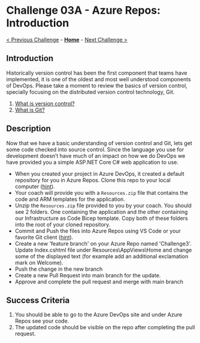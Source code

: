 # Challenge 03A - Azure Repos: Introduction

[< Previous Challenge](./Challenge-Boards.md) - **[Home](../README.md)** - [Next Challenge >](./Challenge-Repos-2.md)

## Introduction

Historically version control has been the first component that teams have implemented, it is one of the oldest and most well understood components of DevOps. Please take a moment to review the basics of version control, specially focusing on the distributed version control technology, Git.

1. [What is version control?](https://docs.microsoft.com/en-us/azure/devops/learn/git/what-is-version-control)
2. [What is Git?](https://docs.microsoft.com/en-us/azure/devops/learn/git/what-is-git)

## Description

Now that we have a basic understanding of version control and Git, lets get some code checked into source control. Since the language you use for development doesn’t have much of an impact on how we do DevOps we have provided you a simple ASP.NET Core C# web application to use. 

- When you created your project in Azure DevOps, it created a default repository for you in Azure Repos. Clone this repo to your local computer ([hint](https://code.visualstudio.com/Docs/editor/versioncontrol#_cloning-a-repository)).
- Your coach will provide you with a `Resources.zip` file that contains the code and ARM templates for the application.
- Unzip the `Resources.zip` file provided to you by your coach. You should see 2 folders. One containing the application and the other containing our Infrastructure as Code Bicep template. Copy both of these folders into the root of your cloned repository. 
- Commit and Push the files into Azure Repos using VS Code or your favorite Git client ([hint](https://docs.microsoft.com/en-us/azure/devops/user-guide/code-with-git?view=azure-devops)). 
- Create a new 'feature branch' on your Azure Repo named 'Challenge3'. Update Index.cshtml file under Resources\AppViews\Home and change some of the displayed text (for example add an additional exclamation mark on Welcome). 
- Push the change in the new branch
- Create a new Pull Request into main branch for the update.
- Approve and complete the pull request and merge with main branch

## Success Criteria

1. You should be able to go to the Azure DevOps site and under Azure Repos see your code. 
2. The updated code should be visible on the repo after completing the pull request.

